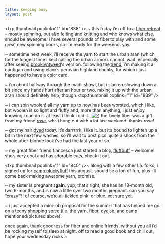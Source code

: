 ```yaml
---
title: keeping busy    
layout: post
---
```


<span class="pic"><txp:thumbnail poplink="1" id="838" /></span> ~ this friday i&#8217;m off to a [fiber retreat][1] &#8211; mostly spinning, but also felting and knitting and who knows what else. should be awesome. i have several pounds of fiber to play with and some great new spinning books, so i&#8217;m ready for the weekend. yay. 

~ sometime next week, i&#8217;ll receive the yarn to start the urban aran (which for the longest time i kept calling the urban armor). cannot. wait. especially after seeing [brooklyntweed][2]&#8216;s version. following the [trend][3], i&#8217;m making it a cardigan and using elann&#8217;s peruvian highland chunky, for which i just happened to have a color card.

~ i&#8217;m about halfway through the madli shawl, but i plan on slowing down a bit since my hands hurt after an hour or two. mixing it up with the urban aran should definitely help, though.<span class="pic"><txp:thumbnail poplink="1" id="839" /></span>

~ i can spin woolen! all my yarn up to now has been worsted, which i like, but woolen is so light and fluffy and, more than anything, i just enjoy knowing i can do it. at least i think i did it.. <img src="http://localhost:8888/wordpress/wp-includes/images/smilies/icon_wink.gif" alt=";)" class="wp-smiley" /> the lovely fiber was a gift from my friend [rose][4], who i hung out with a lot last weekend. thanks rose!

~ got my hair [dyed][5] today. it&#8217;s darrrrrk. i like it. but it&#8217;s bound to lighten up a bit in the next few washes, so i&#8217;ll wait to post pics. quite a shock from the whole uber-blonde look i&#8217;ve had the last year or so.

~ my great fiber friend francesca just started a blog, [fluffbuff][6] &#8211; welcome! she&#8217;s very cool and has adorable cats, check it out.

<span class="pic"><txp:thumbnail poplink="1" id="840" /></span>~ along with a few other l.a. folks, i signed up for [camp pluckyfluff][7] this august. should be a ton of fun, plus i&#8217;ll come back making awesome yarn, promise.

~ my sister is pregnant **again**. yup, that&#8217;s right, she has an 18-month old, two 9-months, and is now a little over two months pregnant. can you say &#8220;crazy&#8221;?! of course, we&#8217;re all tickled pink. or blue. not sure yet.

~ i just accepted a mini-job proposal for the summer that has helped me go on a teeny shopping spree (i.e. the yarn, fiber, dyejob, and camp mentioned/pictured above). 

once again, thank goodness for fiber and online friends, without you all i&#8217;d be rocking myself to sleep at night. off to read a good book and chill out, hope your wednesday rocks ~

 [1]: http://glasg.org/announcements.asp
 [2]: http://brooklyntweed.blogspot.com/
 [3]: http://www.cosmicpluto.com/blog/?p=437
 [4]: http://spinsterbat.livejournal.com/
 [5]: http://fandangosalon.com/
 [6]: http://fluffbuff.com/
 [7]: http://www.pluckyfluff.com/camp.html
